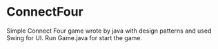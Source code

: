 # ConnectFour
Simple Connect Four game wrote by java with design patterns and used Swing for UI.
Run Game.java for start the game.
